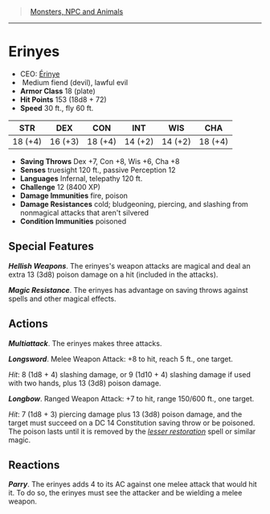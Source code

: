 ﻿---
!MonsterItem
Family: MonsterVO
Type: fiend (devil)
Size: Medium
Alignment: lawful evil
ArmorClass: 18 (plate)
HitPoints: 153 (18d8 + 72)
Speed: 30 ft., fly 60 ft.
Strength: 18 (+4)
Dexterity: 16 (+3)
Constitution: 18 (+4)
Intelligence: 14 (+2)
Wisdom: 14 (+2)
Charisma: 18 (+4)
SavingThrows: Dex +7, Con +8, Wis +6, Cha +8
DamageImmunities: fire, poison
ConditionImmunities: poisoned
DamageResistances: cold; bludgeoning, piercing, and slashing from nonmagical attacks that aren't silvered
Senses: truesight 120 ft., passive Perception 12
Languages: Infernal, telepathy 120 ft.
Challenge: 12 (8400 XP)
Id: monsters_vo.md#erinyes
ParentLink: monsters_vo.md#monsters-npc-and-animals
Name: Erinyes
ParentName: Monsters, NPC and Animals
NameLevel: 1
AltName: '[Érinye](hd_monsters_erinye.md)'
Attributes:
  Name: Erinyes
  Markdown: >+
    # <!--Name-->Erinyes<!--/Name-->


    - CEO: <!--AltName-->[Érinye](hd_monsters_erinye.md)<!--/AltName-->

    -  <!--Size-->Medium<!--/Size--> <!--Type-->fiend (devil)<!--/Type-->, <!--Alignment-->lawful evil<!--/Alignment-->

    - **Armor Class** <!--ArmorClass-->18 (plate)<!--/ArmorClass-->

    - **Hit Points** <!--HitPoints-->153 (18d8 + 72)<!--/HitPoints-->

    - **Speed** <!--Speed-->30 ft., fly 60 ft.<!--/Speed-->


    |STR|DEX|CON|INT|WIS|CHA|

    |---|---|---|---|---|---|

    |<!--Strength-->18 (+4)<!--/Strength-->|<!--Dexterity-->16 (+3)<!--/Dexterity-->|<!--Constitution-->18 (+4)<!--/Constitution-->|<!--Intelligence-->14 (+2)<!--/Intelligence-->|<!--Wisdom-->14 (+2)<!--/Wisdom-->|<!--Charisma-->18 (+4)<!--/Charisma-->|


    - **Saving Throws** <!--SavingThrows-->Dex +7, Con +8, Wis +6, Cha +8<!--/SavingThrows-->

    - **Senses** <!--Senses-->truesight 120 ft., passive Perception 12<!--/Senses-->

    - **Languages** <!--Languages-->Infernal, telepathy 120 ft.<!--/Languages-->

    - **Challenge** <!--Challenge-->12 (8400 XP)<!--/Challenge-->

    - **Damage Immunities** <!--DamageImmunities-->fire, poison<!--/DamageImmunities-->

    - **Damage Resistances** <!--DamageResistances-->cold; bludgeoning, piercing, and slashing from nonmagical attacks that aren't silvered<!--/DamageResistances-->

    - **Condition Immunities** <!--ConditionImmunities-->poisoned<!--/ConditionImmunities-->


    ## Special Features


    **_Hellish Weapons_**. The erinyes's weapon attacks are magical and deal an extra 13 (3d8) poison damage on a hit (included in the attacks).


    **_Magic Resistance_**. The erinyes has advantage on saving throws against spells and other magical effects.


    ## Actions


    **_Multiattack_**. The erinyes makes three attacks.


    **_Longsword_**. Melee Weapon Attack: +8 to hit, reach 5 ft., one target.


    _Hit_: 8 (1d8 + 4) slashing damage, or 9 (1d10 + 4) slashing damage if used with two hands, plus 13 (3d8) poison damage.


    **_Longbow_**. Ranged Weapon Attack: +7 to hit, range 150/600 ft., one target.


    _Hit_: 7 (1d8 + 3) piercing damage plus 13 (3d8) poison damage, and the target must succeed on a DC 14 Constitution saving throw or be poisoned. The poison lasts until it is removed by the _[lesser restoration](srd_spells_lesser_restoration.md)_ spell or similar magic.


    ## Reactions


    **_Parry_**. The erinyes adds 4 to its AC against one melee attack that would hit it. To do so, the erinyes must see the attacker and be wielding a melee weapon.

  AltName: '[Érinye](hd_monsters_erinye.md)'
  Size: Medium
  Type: fiend (devil)
  Alignment: lawful evil
  ArmorClass: 18 (plate)
  HitPoints: 153 (18d8 + 72)
  Speed: 30 ft., fly 60 ft.
  Strength: 18 (+4)
  Dexterity: 16 (+3)
  Constitution: 18 (+4)
  Intelligence: 14 (+2)
  Wisdom: 14 (+2)
  Charisma: 18 (+4)
  SavingThrows: Dex +7, Con +8, Wis +6, Cha +8
  Senses: truesight 120 ft., passive Perception 12
  Languages: Infernal, telepathy 120 ft.
  Challenge: 12 (8400 XP)
  DamageImmunities: fire, poison
  DamageResistances: cold; bludgeoning, piercing, and slashing from nonmagical attacks that aren't silvered
  ConditionImmunities: poisoned
AttributesDictionary: >+
  Name: Erinyes

  Markdown: >+

    # <!--Name-->Erinyes<!--/Name-->





    - CEO: <!--AltName-->[Érinye](hd_monsters_erinye.md)<!--/AltName-->



    -  <!--Size-->Medium<!--/Size--> <!--Type-->fiend (devil)<!--/Type-->, <!--Alignment-->lawful evil<!--/Alignment-->



    - **Armor Class** <!--ArmorClass-->18 (plate)<!--/ArmorClass-->



    - **Hit Points** <!--HitPoints-->153 (18d8 + 72)<!--/HitPoints-->



    - **Speed** <!--Speed-->30 ft., fly 60 ft.<!--/Speed-->





    |STR|DEX|CON|INT|WIS|CHA|



    |---|---|---|---|---|---|



    |<!--Strength-->18 (+4)<!--/Strength-->|<!--Dexterity-->16 (+3)<!--/Dexterity-->|<!--Constitution-->18 (+4)<!--/Constitution-->|<!--Intelligence-->14 (+2)<!--/Intelligence-->|<!--Wisdom-->14 (+2)<!--/Wisdom-->|<!--Charisma-->18 (+4)<!--/Charisma-->|





    - **Saving Throws** <!--SavingThrows-->Dex +7, Con +8, Wis +6, Cha +8<!--/SavingThrows-->



    - **Senses** <!--Senses-->truesight 120 ft., passive Perception 12<!--/Senses-->



    - **Languages** <!--Languages-->Infernal, telepathy 120 ft.<!--/Languages-->



    - **Challenge** <!--Challenge-->12 (8400 XP)<!--/Challenge-->



    - **Damage Immunities** <!--DamageImmunities-->fire, poison<!--/DamageImmunities-->



    - **Damage Resistances** <!--DamageResistances-->cold; bludgeoning, piercing, and slashing from nonmagical attacks that aren't silvered<!--/DamageResistances-->



    - **Condition Immunities** <!--ConditionImmunities-->poisoned<!--/ConditionImmunities-->





    ## Special Features





    **_Hellish Weapons_**. The erinyes's weapon attacks are magical and deal an extra 13 (3d8) poison damage on a hit (included in the attacks).





    **_Magic Resistance_**. The erinyes has advantage on saving throws against spells and other magical effects.





    ## Actions





    **_Multiattack_**. The erinyes makes three attacks.





    **_Longsword_**. Melee Weapon Attack: +8 to hit, reach 5 ft., one target.





    _Hit_: 8 (1d8 + 4) slashing damage, or 9 (1d10 + 4) slashing damage if used with two hands, plus 13 (3d8) poison damage.





    **_Longbow_**. Ranged Weapon Attack: +7 to hit, range 150/600 ft., one target.





    _Hit_: 7 (1d8 + 3) piercing damage plus 13 (3d8) poison damage, and the target must succeed on a DC 14 Constitution saving throw or be poisoned. The poison lasts until it is removed by the _[lesser restoration](srd_spells_lesser_restoration.md)_ spell or similar magic.





    ## Reactions





    **_Parry_**. The erinyes adds 4 to its AC against one melee attack that would hit it. To do so, the erinyes must see the attacker and be wielding a melee weapon.



  AltName: '[Érinye](hd_monsters_erinye.md)'

  Size: Medium

  Type: fiend (devil)

  Alignment: lawful evil

  ArmorClass: 18 (plate)

  HitPoints: 153 (18d8 + 72)

  Speed: 30 ft., fly 60 ft.

  Strength: 18 (+4)

  Dexterity: 16 (+3)

  Constitution: 18 (+4)

  Intelligence: 14 (+2)

  Wisdom: 14 (+2)

  Charisma: 18 (+4)

  SavingThrows: Dex +7, Con +8, Wis +6, Cha +8

  Senses: truesight 120 ft., passive Perception 12

  Languages: Infernal, telepathy 120 ft.

  Challenge: 12 (8400 XP)

  DamageImmunities: fire, poison

  DamageResistances: cold; bludgeoning, piercing, and slashing from nonmagical attacks that aren't silvered

  ConditionImmunities: poisoned

---
> [Monsters, NPC and Animals](srd_monsters.md)

---

# Erinyes

- CEO: [Érinye](hd_monsters_erinye.md)
-  Medium fiend (devil), lawful evil
- **Armor Class** 18 (plate)
- **Hit Points** 153 (18d8 + 72)
- **Speed** 30 ft., fly 60 ft.

|STR|DEX|CON|INT|WIS|CHA|
|---|---|---|---|---|---|
|18 (+4)|16 (+3)|18 (+4)|14 (+2)|14 (+2)|18 (+4)|

- **Saving Throws** Dex +7, Con +8, Wis +6, Cha +8
- **Senses** truesight 120 ft., passive Perception 12
- **Languages** Infernal, telepathy 120 ft.
- **Challenge** 12 (8400 XP)
- **Damage Immunities** fire, poison
- **Damage Resistances** cold; bludgeoning, piercing, and slashing from nonmagical attacks that aren't silvered
- **Condition Immunities** poisoned

## Special Features

**_Hellish Weapons_**. The erinyes's weapon attacks are magical and deal an extra 13 (3d8) poison damage on a hit (included in the attacks).

**_Magic Resistance_**. The erinyes has advantage on saving throws against spells and other magical effects.

## Actions

**_Multiattack_**. The erinyes makes three attacks.

**_Longsword_**. Melee Weapon Attack: +8 to hit, reach 5 ft., one target.

_Hit_: 8 (1d8 + 4) slashing damage, or 9 (1d10 + 4) slashing damage if used with two hands, plus 13 (3d8) poison damage.

**_Longbow_**. Ranged Weapon Attack: +7 to hit, range 150/600 ft., one target.

_Hit_: 7 (1d8 + 3) piercing damage plus 13 (3d8) poison damage, and the target must succeed on a DC 14 Constitution saving throw or be poisoned. The poison lasts until it is removed by the _[lesser restoration](srd_spells_lesser_restoration.md)_ spell or similar magic.

## Reactions

**_Parry_**. The erinyes adds 4 to its AC against one melee attack that would hit it. To do so, the erinyes must see the attacker and be wielding a melee weapon.

